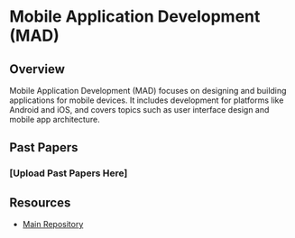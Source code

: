 # Mobile Application Development (MAD)

## Overview

Mobile Application Development (MAD) focuses on designing and building applications for mobile devices. It includes development for platforms like Android and iOS, and covers topics such as user interface design and mobile app architecture.

## Past Papers

### [Upload Past Papers Here]



## Resources

- [Main Repository](https://github.com/waleedsid/COMSATS-University-Abbottabad-Past-Papers)
